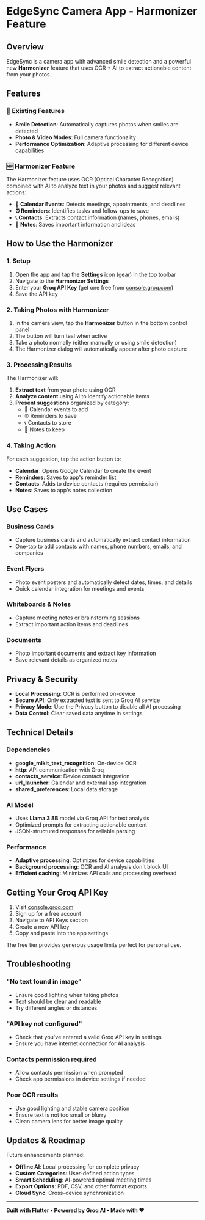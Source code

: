 # EdgeSync Camera App - Harmonizer Feature

## Overview

EdgeSync is a camera app with advanced smile detection and a powerful new **Harmonizer** feature that uses OCR + AI to extract actionable content from your photos.

## Features

### 🔹 Existing Features
- **Smile Detection**: Automatically captures photos when smiles are detected
- **Photo & Video Modes**: Full camera functionality
- **Performance Optimization**: Adaptive processing for different device capabilities

### 🆕 Harmonizer Feature
The Harmonizer feature uses OCR (Optical Character Recognition) combined with AI to analyze text in your photos and suggest relevant actions:

- **📅 Calendar Events**: Detects meetings, appointments, and deadlines
- **⏰ Reminders**: Identifies tasks and follow-ups to save
- **📞 Contacts**: Extracts contact information (names, phones, emails)
- **📝 Notes**: Saves important information and ideas

## How to Use the Harmonizer

### 1. Setup
1. Open the app and tap the **Settings** icon (gear) in the top toolbar
2. Navigate to the **Harmonizer Settings**
3. Enter your **Groq API Key** (get one free from [console.groq.com](https://console.groq.com))
4. Save the API key

### 2. Taking Photos with Harmonizer
1. In the camera view, tap the **Harmonizer** button in the bottom control panel
2. The button will turn teal when active
3. Take a photo normally (either manually or using smile detection)
4. The Harmonizer dialog will automatically appear after photo capture

### 3. Processing Results
The Harmonizer will:
1. **Extract text** from your photo using OCR
2. **Analyze content** using AI to identify actionable items
3. **Present suggestions** organized by category:
   - 📅 Calendar events to add
   - ⏰ Reminders to save
   - 📞 Contacts to store
   - 📝 Notes to keep

### 4. Taking Action
For each suggestion, tap the action button to:
- **Calendar**: Opens Google Calendar to create the event
- **Reminders**: Saves to app's reminder list
- **Contacts**: Adds to device contacts (requires permission)
- **Notes**: Saves to app's notes collection

## Use Cases

### Business Cards
- Capture business cards and automatically extract contact information
- One-tap to add contacts with names, phone numbers, emails, and companies

### Event Flyers
- Photo event posters and automatically detect dates, times, and details
- Quick calendar integration for meetings and events

### Whiteboards & Notes
- Capture meeting notes or brainstorming sessions
- Extract important action items and deadlines

### Documents
- Photo important documents and extract key information
- Save relevant details as organized notes

## Privacy & Security

- **Local Processing**: OCR is performed on-device
- **Secure API**: Only extracted text is sent to Groq AI service
- **Privacy Mode**: Use the Privacy button to disable all AI processing
- **Data Control**: Clear saved data anytime in settings

## Technical Details

### Dependencies
- **google_mlkit_text_recognition**: On-device OCR
- **http**: API communication with Groq
- **contacts_service**: Device contact integration
- **url_launcher**: Calendar and external app integration
- **shared_preferences**: Local data storage

### AI Model
- Uses **Llama 3 8B** model via Groq API for text analysis
- Optimized prompts for extracting actionable content
- JSON-structured responses for reliable parsing

### Performance
- **Adaptive processing**: Optimizes for device capabilities
- **Background processing**: OCR and AI analysis don't block UI
- **Efficient caching**: Minimizes API calls and processing overhead

## Getting Your Groq API Key

1. Visit [console.groq.com](https://console.groq.com)
2. Sign up for a free account
3. Navigate to API Keys section
4. Create a new API key
5. Copy and paste into the app settings

The free tier provides generous usage limits perfect for personal use.

## Troubleshooting

### "No text found in image"
- Ensure good lighting when taking photos
- Text should be clear and readable
- Try different angles or distances

### "API key not configured"
- Check that you've entered a valid Groq API key in settings
- Ensure you have internet connection for AI analysis

### Contacts permission required
- Allow contacts permission when prompted
- Check app permissions in device settings if needed

### Poor OCR results
- Use good lighting and stable camera position
- Ensure text is not too small or blurry
- Clean camera lens for better image quality

## Updates & Roadmap

Future enhancements planned:
- **Offline AI**: Local processing for complete privacy
- **Custom Categories**: User-defined action types
- **Smart Scheduling**: AI-powered optimal meeting times
- **Export Options**: PDF, CSV, and other format exports
- **Cloud Sync**: Cross-device synchronization

---

**Built with Flutter • Powered by Groq AI • Made with ❤️**
